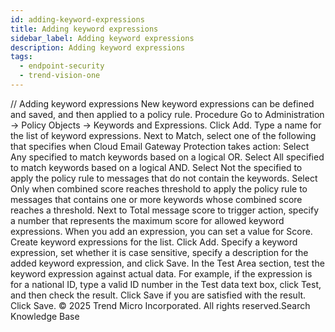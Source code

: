 ```yaml
---
id: adding-keyword-expressions
title: Adding keyword expressions
sidebar_label: Adding keyword expressions
description: Adding keyword expressions
tags:
  - endpoint-security
  - trend-vision-one
---
```


/*<![CDATA[*/ $('#title').html($('meta[name=map-description]').attr('content')); /*]]>*/ Adding keyword expressions New keyword expressions can be defined and saved, and then applied to a policy rule. Procedure Go to Administration → Policy Objects → Keywords and Expressions. Click Add. Type a name for the list of keyword expressions. Next to Match, select one of the following that specifies when Cloud Email Gateway Protection takes action: Select Any specified to match keywords based on a logical OR. Select All specified to match keywords based on a logical AND. Select Not the specified to apply the policy rule to messages that do not contain the keywords. Select Only when combined score reaches threshold to apply the policy rule to messages that contains one or more keywords whose combined score reaches a threshold. Next to Total message score to trigger action, specify a number that represents the maximum score for allowed keyword expressions. When you add an expression, you can set a value for Score. Create keyword expressions for the list. Click Add. Specify a keyword expression, set whether it is case sensitive, specify a description for the added keyword expression, and click Save. In the Test Area section, test the keyword expression against actual data. For example, if the expression is for a national ID, type a valid ID number in the Test data text box, click Test, and then check the result. Click Save if you are satisfied with the result. Click Save. © 2025 Trend Micro Incorporated. All rights reserved.Search Knowledge Base